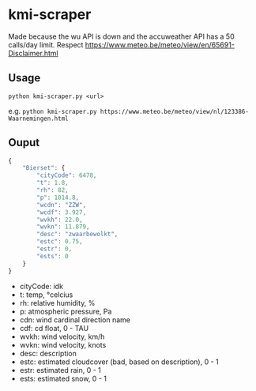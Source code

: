 # kmi-scraper

Made because the wu API is down and the accuweather API has a 50 calls/day limit.
Respect https://www.meteo.be/meteo/view/en/65691-Disclaimer.html

## Usage

`python kmi-scraper.py <url>`

e.g. `python kmi-scraper.py https://www.meteo.be/meteo/view/nl/123386-Waarnemingen.html`

## Ouput

```javascript
{
	"Bierset": {
		"cityCode": 6478,
		"t": 1.8,
		"rh": 82,
		"p": 1014.8,
		"wcdn": "ZZW",
		"wcdf": 3.927,
		"wvkh": 22.0,
		"wvkn": 11.879,
		"desc": "zwaarbewolkt",
		"estc": 0.75,
		"estr": 0,
		"ests": 0
	}
}
```
- cityCode: idk
- t: temp, °celcius
- rh: relative humidity, %
- p: atmospheric pressure, Pa
- cdn: wind cardinal direction name
- cdf: cd float, 0 - TAU
- wvkh: wind velocity, km/h
- wvkn: wind velocity, knots
- desc: description
- estc: estimated cloudcover (bad, based on description), 0 - 1
- estr: estimated rain, 0 - 1
- ests: estimated snow, 0 - 1